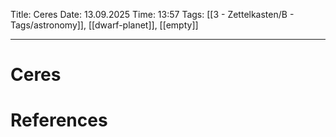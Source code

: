 Title: Ceres
Date: 13.09.2025
Time: 13:57
Tags: [[3 - Zettelkasten/B - Tags/astronomy]], [[dwarf-planet]], [[empty]]

---
# Ceres



# References